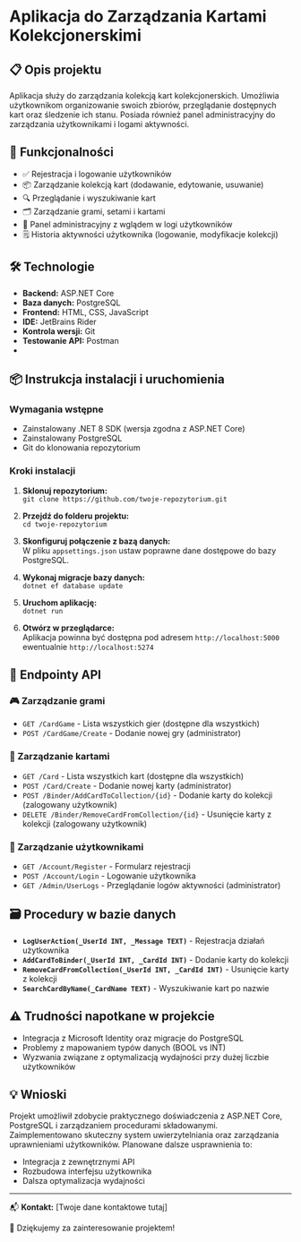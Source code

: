 # Aplikacja do Zarządzania Kartami Kolekcjonerskimi

## 📋 Opis projektu
Aplikacja służy do zarządzania kolekcją kart kolekcjonerskich. Umożliwia użytkownikom organizowanie swoich zbiorów, przeglądanie dostępnych kart oraz śledzenie ich stanu. Posiada również panel administracyjny do zarządzania użytkownikami i logami aktywności.

## 🚀 Funkcjonalności
- ✅ Rejestracja i logowanie użytkowników
- 📦 Zarządzanie kolekcją kart (dodawanie, edytowanie, usuwanie)
- 🔍 Przeglądanie i wyszukiwanie kart
- 🗂️ Zarządzanie grami, setami i kartami
- 👤 Panel administracyjny z wglądem w logi użytkowników
- 🗒️ Historia aktywności użytkownika (logowanie, modyfikacje kolekcji)

## 🛠️ Technologie
- **Backend:** ASP.NET Core
- **Baza danych:** PostgreSQL
- **Frontend:** HTML, CSS, JavaScript
- **IDE:** JetBrains Rider
- **Kontrola wersji:** Git
- **Testowanie API:** Postman
- 
## 📦 Instrukcja instalacji i uruchomienia

### Wymagania wstępne
- Zainstalowany .NET 8 SDK (wersja zgodna z ASP.NET Core)
- Zainstalowany PostgreSQL
- Git do klonowania repozytorium

### Kroki instalacji
1. **Sklonuj repozytorium:**  
   `git clone https://github.com/twoje-repozytorium.git`

2. **Przejdź do folderu projektu:**  
   `cd twoje-repozytorium`

3. **Skonfiguruj połączenie z bazą danych:**  
   W pliku `appsettings.json` ustaw poprawne dane dostępowe do bazy PostgreSQL.

4. **Wykonaj migracje bazy danych:**  
   `dotnet ef database update`

5. **Uruchom aplikację:**  
   `dotnet run`

6. **Otwórz w przeglądarce:**  
   Aplikacja powinna być dostępna pod adresem `http://localhost:5000` ewentualnie `http://localhost:5274`
   
## 📡 Endpointy API
### 🎮 Zarządzanie grami
- `GET /CardGame` - Lista wszystkich gier (dostępne dla wszystkich)
- `POST /CardGame/Create` - Dodanie nowej gry (administrator)

### 📑 Zarządzanie kartami
- `GET /Card` - Lista wszystkich kart (dostępne dla wszystkich)
- `POST /Card/Create` - Dodanie nowej karty (administrator)
- `POST /Binder/AddCardToCollection/{id}` - Dodanie karty do kolekcji (zalogowany użytkownik)
- `DELETE /Binder/RemoveCardFromCollection/{id}` - Usunięcie karty z kolekcji (zalogowany użytkownik)

### 👥 Zarządzanie użytkownikami
- `GET /Account/Register` - Formularz rejestracji
- `POST /Account/Login` - Logowanie użytkownika
- `GET /Admin/UserLogs` - Przeglądanie logów aktywności (administrator)

## 🗃️ Procedury w bazie danych
- **`LogUserAction(_UserId INT, _Message TEXT)`** - Rejestracja działań użytkownika
- **`AddCardToBinder(_UserId INT, _CardId INT)`** - Dodanie karty do kolekcji
- **`RemoveCardFromCollection(_UserId INT, _CardId INT)`** - Usunięcie karty z kolekcji
- **`SearchCardByName(_CardName TEXT)`** - Wyszukiwanie kart po nazwie

## ⚠️ Trudności napotkane w projekcie
- Integracja z Microsoft Identity oraz migracje do PostgreSQL
- Problemy z mapowaniem typów danych (BOOL vs INT)
- Wyzwania związane z optymalizacją wydajności przy dużej liczbie użytkowników

## 💡 Wnioski
Projekt umożliwił zdobycie praktycznego doświadczenia z ASP.NET Core, PostgreSQL i zarządzaniem procedurami składowanymi. Zaimplementowano skuteczny system uwierzytelniania oraz zarządzania uprawnieniami użytkowników. Planowane dalsze usprawnienia to:

- Integracja z zewnętrznymi API
- Rozbudowa interfejsu użytkownika
- Dalsza optymalizacja wydajności

---

📬 **Kontakt:** [Twoje dane kontaktowe tutaj]

🌟 Dziękujemy za zainteresowanie projektem!
